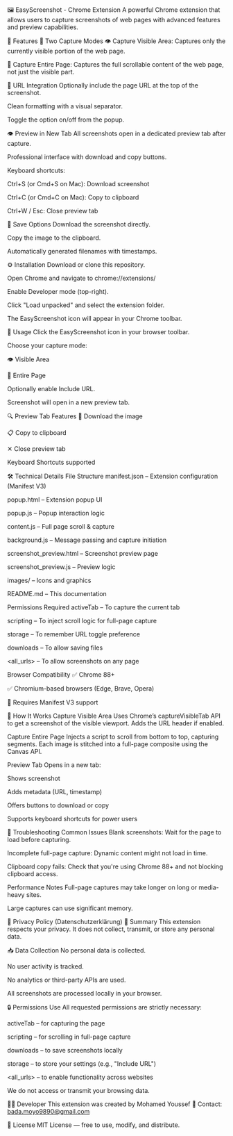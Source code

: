 🖼️ EasyScreenshot - Chrome Extension
A powerful Chrome extension that allows users to capture screenshots of web pages with advanced features and preview capabilities.

🚀 Features
🎯 Two Capture Modes
👁️ Capture Visible Area: Captures only the currently visible portion of the web page.

📄 Capture Entire Page: Captures the full scrollable content of the web page, not just the visible part.

🔗 URL Integration
Optionally include the page URL at the top of the screenshot.

Clean formatting with a visual separator.

Toggle the option on/off from the popup.

👁️ Preview in New Tab
All screenshots open in a dedicated preview tab after capture.

Professional interface with download and copy buttons.

Keyboard shortcuts:

Ctrl+S (or Cmd+S on Mac): Download screenshot

Ctrl+C (or Cmd+C on Mac): Copy to clipboard

Ctrl+W / Esc: Close preview tab

💾 Save Options
Download the screenshot directly.

Copy the image to the clipboard.

Automatically generated filenames with timestamps.

⚙️ Installation
Download or clone this repository.

Open Chrome and navigate to chrome://extensions/

Enable Developer mode (top-right).

Click "Load unpacked" and select the extension folder.

The EasyScreenshot icon will appear in your Chrome toolbar.

📸 Usage
Click the EasyScreenshot icon in your browser toolbar.

Choose your capture mode:

👁️ Visible Area

📄 Entire Page

Optionally enable Include URL.

Screenshot will open in a new preview tab.

🔍 Preview Tab Features
💾 Download the image

📋 Copy to clipboard

✕ Close preview tab

Keyboard Shortcuts supported

🛠️ Technical Details
File Structure
manifest.json – Extension configuration (Manifest V3)

popup.html – Extension popup UI

popup.js – Popup interaction logic

content.js – Full page scroll & capture

background.js – Message passing and capture initiation

screenshot_preview.html – Screenshot preview page

screenshot_preview.js – Preview logic

images/ – Icons and graphics

README.md – This documentation

Permissions Required
activeTab – To capture the current tab

scripting – To inject scroll logic for full-page capture

storage – To remember URL toggle preference

downloads – To allow saving files

<all_urls> – To allow screenshots on any page

Browser Compatibility
✅ Chrome 88+

✅ Chromium-based browsers (Edge, Brave, Opera)

🔧 Requires Manifest V3 support

🧠 How It Works
Capture Visible Area
Uses Chrome’s captureVisibleTab API to get a screenshot of the visible viewport. Adds the URL header if enabled.

Capture Entire Page
Injects a script to scroll from bottom to top, capturing segments. Each image is stitched into a full-page composite using the Canvas API.

Preview Tab
Opens in a new tab:

Shows screenshot

Adds metadata (URL, timestamp)

Offers buttons to download or copy

Supports keyboard shortcuts for power users

🧪 Troubleshooting
Common Issues
Blank screenshots: Wait for the page to load before capturing.

Incomplete full-page capture: Dynamic content might not load in time.

Clipboard copy fails: Check that you're using Chrome 88+ and not blocking clipboard access.

Performance Notes
Full-page captures may take longer on long or media-heavy sites.

Large captures can use significant memory.

🔐 Privacy Policy (Datenschutzerklärung)
📌 Summary
This extension respects your privacy. It does not collect, transmit, or store any personal data.

📥 Data Collection
No personal data is collected.

No user activity is tracked.

No analytics or third-party APIs are used.

All screenshots are processed locally in your browser.

🔒 Permissions Use
All requested permissions are strictly necessary:

activeTab – for capturing the page

scripting – for scrolling in full-page capture

downloads – to save screenshots locally

storage – to store your settings (e.g., "Include URL")

<all_urls> – to enable functionality across websites

We do not access or transmit your browsing data.

👨‍💻 Developer
This extension was created by Mohamed Youssef
📧 Contact: bada.moyo9890@gmail.com

📎 License
MIT License — free to use, modify, and distribute.
